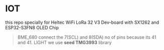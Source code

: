 # IOT
this repo specially for Heltec WiFi LoRa 32 V3 Dev-board with SX1262 and ESP32-S3FN8 OLED Chip

> BME_680
> connect the 7(SCL) and 8(SDA) no of pins because its 41 and 41.
> LIGHT
> we use **seed TMG3993** library
